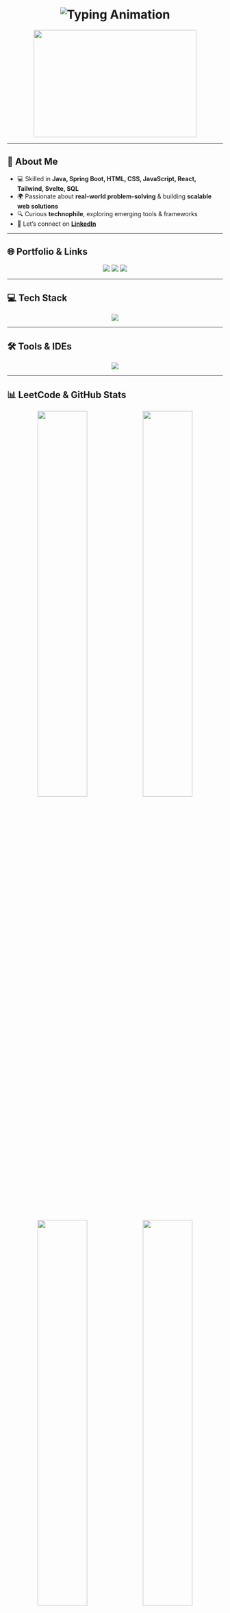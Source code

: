 <!-- Profile Header -->
<h1 align="center">
  <img src="https://readme-typing-svg.demolab.com?font=Marcellus&size=32&pause=1000&color=38B2AC&center=true&vCenter=true&width=600&lines=Hi%2C+I'm+Padma+Kumar;Crafting+Clean+%26+Scalable+Web+Solutions;Full+Stack+Developer+%7C+Problem+Solver" alt="Typing Animation" />
</h1>

<p align="center">
  <img src="https://media.giphy.com/media/qgQUggAC3Pfv687qPC/giphy.gif" width="380" height="250"/>
</p>

---

## 🚀 About Me
- 💻 Skilled in **Java, Spring Boot, HTML, CSS, JavaScript, React, Tailwind, Svelte, SQL**
- 🌍 Passionate about **real-world problem-solving** & building **scalable web solutions**
- 🔍 Curious **technophile**, exploring emerging tools & frameworks
- 🤝 Let’s connect on [**LinkedIn**](https://www.linkedin.com/in/cpadmakumar718/)

---

## 🌐 Portfolio & Links
<p align="center">
  <a href="https://github.com/Padmakumar18"><img src="https://img.shields.io/badge/GitHub-171515?style=for-the-badge&logo=github&logoColor=white"/></a>
  <a href="https://who-is-pk.netlify.app/"><img src="https://img.shields.io/badge/Portfolio-38B2AC?style=for-the-badge&logo=vercel&logoColor=white"/></a>
  <a href="https://leetcode.com/u/Padma_kumar"><img src="https://img.shields.io/badge/LeetCode-FFA116?style=for-the-badge&logo=leetcode&logoColor=white"/></a>
</p>

---

## 💻 Tech Stack
<p align="center">
  <img src="https://skillicons.dev/icons?i=html,css,tailwind,java,python,js,react,svelte,mysql,django,spring" />
</p>

---

## 🛠 Tools & IDEs
<p align="center">
  <img src="https://skillicons.dev/icons?i=vscode,idea,eclipse,git,notion,photoshop,figma" />
</p>

---

## 📊 LeetCode & GitHub Stats
<p align="center">
  <img src="https://leetcard.jacoblin.cool/Padma_kumar?theme=dark&font=Marcellus&ext=heatmap" width="48%"/>
  <img src="https://github-readme-stats.vercel.app/api?username=Padmakumar18&show_icons=true&theme=react&hide_border=true" width="48%"/>
</p>

<p align="center">
  <img src="https://github-readme-streak-stats.herokuapp.com?user=Padmakumar18&theme=react&hide_border=true" width="48%" />
  <img src="https://github-profile-summary-cards.vercel.app/api/cards/profile-details?username=Padmakumar18&theme=vue" width="48%" />
</p>

---

<h3 align="center">⭐ "Crafting Clean & Scalable Web Solutions" ⭐</h3>
